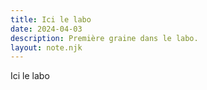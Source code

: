 ```yaml
---
title: Ici le labo
date: 2024-04-03
description: Première graine dans le labo.
layout: note.njk
---
```


Ici le labo